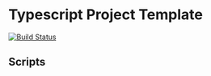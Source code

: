 # Typescript Project Template

[![Build Status](https://www.travis-ci.com/zoltan-nz/typescript-template.svg?branch=master)](https://www.travis-ci.com/github/zoltan-nz/typescript-template)

## Scripts
